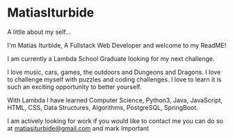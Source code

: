 # MatiasIturbide
A little about my self...

I'm Matias Iturbide, A Fullstack Web Developer and welcome to my ReadME!

I am currently a Lambda School Graduate looking for my next challenge.

I love music, cars, games, the outdoors and Dungeons and Dragons.
I love to challenge myself with puzzles and coding challenges.
I love to learn it is such an exciting opportunity to better yourself.

With Lambda I have learned Computer Science, Python3, Java, JavaScript, HTML, CSS, Data Structures, Algorithms, PostgreSQL, SpringBoot.

I am actively looking for work if you would like to contact me you can do so at matiasiturbide@gmail.com and mark Important
